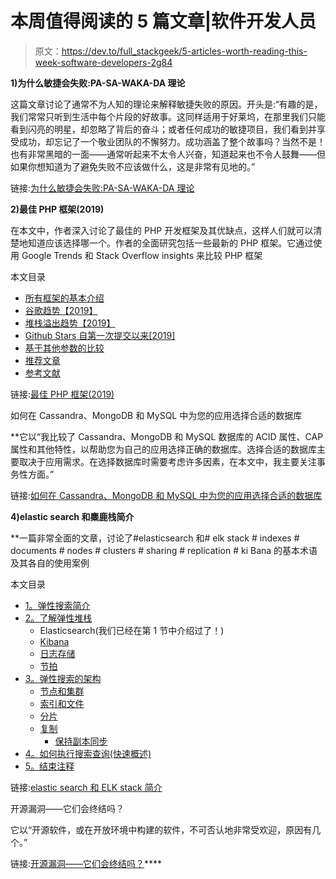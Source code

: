 # 本周值得阅读的 5 篇文章|软件开发人员

> 原文：<https://dev.to/full_stackgeek/5-articles-worth-reading-this-week-software-developers-2g84>

**1)为什么敏捷会失败:PA-SA-WAKA-DA 理论**

这篇文章讨论了通常不为人知的理论来解释敏捷失败的原因。开头是:“有趣的是，我们常常只听到生活中每个片段的好故事。这同样适用于好莱坞，在那里我们只能看到闪亮的明星，却忽略了背后的奋斗；或者任何成功的敏捷项目，我们看到并享受成功，却忘记了一个敬业团队的不懈努力。成功涵盖了整个故事吗？当然不是！也有非常黑暗的一面——通常听起来不太令人兴奋，知道起来也不令人鼓舞——但如果你想知道为了避免失败不应该做什么，这是非常有见地的。”

链接:[为什么敏捷会失败:PA-SA-WAKA-DA 理论](https://dzone.com/articles/why-agile-fails-pa-sa-waka-da-theory)

**2)最佳 PHP 框架(2019)**

在本文中，作者深入讨论了最佳的 PHP 开发框架及其优缺点，这样人们就可以清楚地知道应该选择哪一个。作者的全面研究包括一些最新的 PHP 框架。它通过使用 Google Trends 和 Stack Overflow insights 来比较 PHP 框架

本文目录

*   [所有框架的基本介绍](https://fullstackgeek.blogspot.com/2019/05/best-php-frameworks.html#Basic)
*   [谷歌趋势【2019】](https://fullstackgeek.blogspot.com/2019/05/best-php-frameworks.html#GoogleTrends)
*   [堆栈溢出趋势【2019】](https://fullstackgeek.blogspot.com/2019/05/best-php-frameworks.html#StackoverflowTrends)
*   [Github Stars 自第一次提交以来[2019]](https://fullstackgeek.blogspot.com/2019/05/best-php-frameworks.html#GithubStarsSinceFirstCommit)
*   [基于其他参数的比较](https://fullstackgeek.blogspot.com/2019/05/best-php-frameworks.html#OtherParameters)
*   [推荐文章](https://fullstackgeek.blogspot.com/2019/05/best-php-frameworks.html#RecommendedArticles)
*   [参考文献](https://fullstackgeek.blogspot.com/2019/05/best-php-frameworks.html#References)

链接:[最佳 PHP 框架(2019)](https://fullstackgeek.blogspot.com/2019/05/best-php-frameworks.html)

如何在 Cassandra、MongoDB 和 MySQL 中为您的应用选择合适的数据库

 **它以“我比较了 Cassandra、MongoDB 和 MySQL 数据库的 ACID 属性、CAP 属性和其他特性，以帮助您为自己的应用选择正确的数据库。选择合适的数据库主要取决于应用需求。在选择数据库时需要考虑许多因素，在本文中，我主要关注事务性方面。”

链接:[如何在 Cassandra、MongoDB 和 MySQL 中为您的应用选择合适的数据库](https://dzone.com/articles/how-to-choose-the-right-database-for-your-applicat-1)

**4)elastic search 和麋鹿栈简介**

 **一篇非常全面的文章，讨论了#elasticsearch 和# elk stack # indexes # documents # nodes # clusters # sharing # replication # ki Bana 的基本术语及其各自的使用案例

本文目录

*   [1。弹性搜索简介](https://fullstackgeek.blogspot.com/2019/03/introduction-to-elasticsearch-and-elk-stack.html#Introduction)
*   [2。了解弹性堆栈](https://fullstackgeek.blogspot.com/2019/03/introduction-to-elasticsearch-and-elk-stack.html#UnderstandingElasticStack)
    *   Elasticsearch(我们已经在第 1 节中介绍过了！)
    *   [Kibana](https://fullstackgeek.blogspot.com/2019/03/introduction-to-elasticsearch-and-elk-stack.html#Kibana)
    *   [日志存储](https://fullstackgeek.blogspot.com/2019/03/introduction-to-elasticsearch-and-elk-stack.html#Logstash)
    *   [节拍](https://fullstackgeek.blogspot.com/2019/03/introduction-to-elasticsearch-and-elk-stack.html#Beats)
*   [3。弹性搜索的架构](https://fullstackgeek.blogspot.com/2019/03/introduction-to-elasticsearch-and-elk-stack.html#ArchitectureofElasticsearch)
    *   [节点和集群](https://fullstackgeek.blogspot.com/2019/03/introduction-to-elasticsearch-and-elk-stack.html#NodesandClusters)
    *   [索引和文件](https://fullstackgeek.blogspot.com/2019/03/introduction-to-elasticsearch-and-elk-stack.html#IndicesandDocuments)
    *   [分片](https://fullstackgeek.blogspot.com/2019/03/introduction-to-elasticsearch-and-elk-stack.html#Sharding)
    *   [复制](https://fullstackgeek.blogspot.com/2019/03/introduction-to-elasticsearch-and-elk-stack.html#Replication)
        *   [保持副本同步](https://fullstackgeek.blogspot.com/2019/03/introduction-to-elasticsearch-and-elk-stack.html#KeepingReplicasSynchronized)
*   [4。如何执行搜索查询(快速概述)](https://fullstackgeek.blogspot.com/2019/03/introduction-to-elasticsearch-and-elk-stack.html#HowSearchHappens)
*   [5。结束注释](https://fullstackgeek.blogspot.com/2019/03/introduction-to-elasticsearch-and-elk-stack.html#EndNotes)

链接:[elastic search 和 ELK stack 简介](https://fullstackgeek.blogspot.com/2019/03/introduction-to-elasticsearch-and-elk-stack.html)

开源漏洞——它们会终结吗？

它以“开源软件，或在开放环境中构建的软件，不可否认地非常受欢迎，原因有几个。”

链接:[开源漏洞——它们会终结吗？](https://dzone.com/articles/open-source-vulnerabilities-will-they-ever-end)****